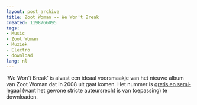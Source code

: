 ```yaml
---
layout: post_archive
title: Zoot Woman -- We Won't Break
created: 1198766095
tags:
- Music
- Zoot Woman
- Muziek
- Electro
- download
lang: nl
---
```

'We Won't Break' is alvast een ideaal voorsmaakje van het nieuwe album van Zoot Woman dat in 2008 uit gaat komen. Het nummer is [gratis en semi-legaal](http://www.rcrdlbl.com/artists/Zoot_Woman/tracks) (want het gewone stricte auteursrecht is van toepassing) te downloaden.
